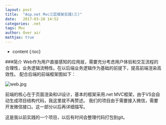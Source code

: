 ```yaml
---
layout: post
title:  "Asp.net Mvc三层框架实践(三)"
date:   2017-03-28 14:52
categories: .net
tags: Mvc
author: Over air
mathjax: true
---
```

* content
{:toc}

###简介
Web作为用户直接感知的应用层，需要充分考虑用户体验和交互流程的合理性，业务逻辑流畅性。在以后端业务逻辑作为基础的前提下，提高前端渲染高效性。
配合后端的前端框架图如下：

![web.jpg](http://gitpages-1251551899.picgz.myqcloud.com/3-28-7.jpg)

前端的核心在于页面渲染和UI设计，基本的框架采用.net MVC框架，由于VS会自动生成项目结构代码，我这里就不再赘述。
我们的项目由于需要接入微信，需要开发微信接口。这一部分以后再详细描写。

这是我以前实践的一个项目，以后有时间会整理代码打包到git。
